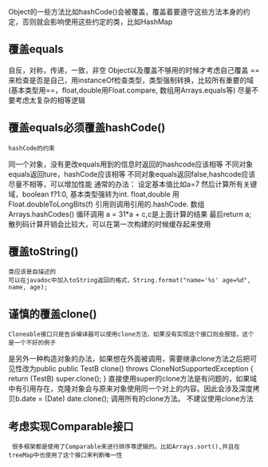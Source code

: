 Object的一些方法比如hashCode()会被覆盖，覆盖着要遵守这些方法本身的约定，否则就会影响使用这些约定的类，比如HashMap
## 覆盖equals
自反，对称，传递，一致，非空
Object以及覆盖不够用的时候才考虑自己覆盖
==来检查是否是自己，用instanceOf检查类型，类型强制转换，比较所有重要的域(基本类型用==，float,double用Float.compare, 数组用Arrays.equals等)
尽量不要考虑太复杂的相等逻辑
## 覆盖equals必须覆盖hashCode()
    hashCode的约束
同一个对象，没有更改equals用到的信息时返回的hashcode应该相等
不同对象equals返回ture，hashCode应该相等
不同对象equals返回false,hashcode应该尽量不相等，可以增加性能
    通常的办法：
设定基本值比如a=7
然后计算所有关键域，boolean f?1:0, 基本类型强转为int.
float,double 用Float.doubleToLongBits(f)
引用则调用引用的.hashCode.
数组Arrays.hashCodes()
循环调用 a = 31*a + c,c是上面计算的结果
最后return a;
    散列码计算开销会比较大，可以在第一次构建的时候缓存起来使用
## 覆盖toString()
    类应该是自描述的
    可以在javadoc中加入toString返回的格式，String.format("name='%s' age=%d", name, age);
## 谨慎的覆盖clone()
    Cloneable接口只是告诉编译器可以使用clone方法，如果没有实现这个接口则会报错，这个是一个不好的例子
是另外一种构造对象的办法，如果想在外面被调用，需要继承clone方法之后把可见性改为public
public TestB clone() throws CloneNotSupportedException {
        return (TestB) super.clone();
    } 
直接使用super的clone方法是有问题的，如果域中有引用存在，克隆对象会与原来对象使用同一个对上的内容。因此会涉及深度拷贝b.date = (Date) date.clone();  调用所有的clone方法。
不建议使用clone方法
## 考虑实现Comparable接口
     很多框架都是使用了Comparable来进行排序等逻辑的。比如Arrays.sort(),并且在treeMap中也使用了这个接口来判断唯一性